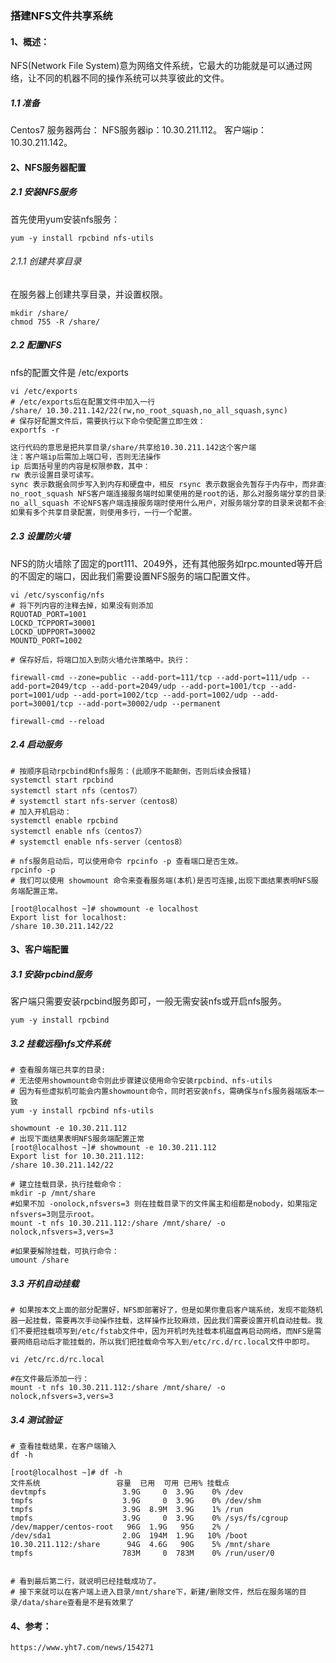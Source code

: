 ### 搭建NFS文件共享系统
#### 1、概述：
NFS(Network File System)意为网络文件系统，它最大的功能就是可以通过网络，让不同的机器不同的操作系统可以共享彼此的文件。

##### 1.1 准备
Centos7 服务器两台：
NFS服务器ip：10.30.211.112。
客户端ip：10.30.211.142。



#### 2、NFS服务器配置
##### 2.1 安装NFS服务
首先使用yum安装nfs服务：
```shell
yum -y install rpcbind nfs-utils
```
###### 2.1.1 创建共享目录
在服务器上创建共享目录，并设置权限。
```shell
mkdir /share/
chmod 755 -R /share/
```

##### 2.2 配置NFS
nfs的配置文件是 /etc/exports 

```shell
vi /etc/exports
# /etc/exports后在配置文件中加入一行
/share/ 10.30.211.142/22(rw,no_root_squash,no_all_squash,sync)
# 保存好配置文件后，需要执行以下命令使配置立即生效：
exportfs -r
```
```txt
这行代码的意思是把共享目录/share/共享给10.30.211.142这个客户端
注：客户端ip后需加上端口号，否则无法操作
ip 后面括号里的内容是权限参数，其中：
rw 表示设置目录可读写。
sync 表示数据会同步写入到内存和硬盘中，相反 rsync 表示数据会先暂存于内存中，而非直接写入到硬盘中。
no_root_squash NFS客户端连接服务端时如果使用的是root的话，那么对服务端分享的目录来说，也拥有root权限。
no_all_squash 不论NFS客户端连接服务端时使用什么用户，对服务端分享的目录来说都不会拥有匿名用户权限。
如果有多个共享目录配置，则使用多行，一行一个配置。
```

##### 2.3 设置防火墙
NFS的防火墙除了固定的port111、2049外，还有其他服务如rpc.mounted等开启的不固定的端口，因此我们需要设置NFS服务的端口配置文件。
```shell
vi /etc/sysconfig/nfs
# 将下列内容的注释去掉，如果没有则添加
RQUOTAD_PORT=1001
LOCKD_TCPPORT=30001
LOCKD_UDPPORT=30002
MOUNTD_PORT=1002

# 保存好后，将端口加入到防火墙允许策略中。执行：

firewall-cmd --zone=public --add-port=111/tcp --add-port=111/udp --add-port=2049/tcp --add-port=2049/udp --add-port=1001/tcp --add-port=1001/udp --add-port=1002/tcp --add-port=1002/udp --add-port=30001/tcp --add-port=30002/udp --permanent

firewall-cmd --reload
```

##### 2.4 启动服务

```shell
# 按顺序启动rpcbind和nfs服务：(此顺序不能颠倒，否则后续会报错)
systemctl start rpcbind
systemctl start nfs（centos7）
# systemctl start nfs-server（centos8）
# 加入开机启动：
systemctl enable rpcbind
systemctl enable nfs（centos7）
# systemctl enable nfs-server（centos8）

# nfs服务启动后，可以使用命令 rpcinfo -p 查看端口是否生效。
rpcinfo -p
# 我们可以使用 showmount 命令来查看服务端(本机)是否可连接,出现下面结果表明NFS服务端配置正常。

[root@localhost ~]# showmount -e localhost
Export list for localhost:
/share 10.30.211.142/22
```

#### 3、客户端配置
##### 3.1 安装rpcbind服务
客户端只需要安装rpcbind服务即可，一般无需安装nfs或开启nfs服务。
```shell
yum -y install rpcbind
```
##### 3.2 挂载远程nfs文件系统
```shell
# 查看服务端已共享的目录:
# 无法使用showmount命令则此步骤建议使用命令安装rpcbind、nfs-utils
# 因为有些虚拟机可能会内置showmount命令，同时若安装nfs，需确保与nfs服务器端版本一致
yum -y install rpcbind nfs-utils

showmount -e 10.30.211.112
# 出现下面结果表明NFS服务端配置正常
[root@localhost ~]# showmount -e 10.30.211.112
Export list for 10.30.211.112:
/share 10.30.211.142/22

# 建立挂载目录，执行挂载命令：
mkdir -p /mnt/share
#如果不加 -onolock,nfsvers=3 则在挂载目录下的文件属主和组都是nobody，如果指定nfsvers=3则显示root。
mount -t nfs 10.30.211.112:/share /mnt/share/ -o nolock,nfsvers=3,vers=3

#如果要解除挂载，可执行命令：
umount /share
```


##### 3.3 开机自动挂载
```shell
# 如果按本文上面的部分配置好，NFS即部署好了，但是如果你重启客户端系统，发现不能随机器一起挂载，需要再次手动操作挂载，这样操作比较麻烦，因此我们需要设置开机自动挂载。我们不要把挂载项写到/etc/fstab文件中，因为开机时先挂载本机磁盘再启动网络，而NFS是需要网络启动后才能挂载的，所以我们把挂载命令写入到/etc/rc.d/rc.local文件中即可。

vi /etc/rc.d/rc.local

#在文件最后添加一行：
mount -t nfs 10.30.211.112:/share /mnt/share/ -o nolock,nfsvers=3,vers=3
```
##### 3.4 测试验证
```shell
# 查看挂载结果，在客户端输入
df -h

[root@localhost ~]# df -h
文件系统                 容量  已用  可用 已用% 挂载点
devtmpfs                 3.9G     0  3.9G    0% /dev
tmpfs                    3.9G     0  3.9G    0% /dev/shm
tmpfs                    3.9G  8.9M  3.9G    1% /run
tmpfs                    3.9G     0  3.9G    0% /sys/fs/cgroup
/dev/mapper/centos-root   96G  1.9G   95G    2% /
/dev/sda1                2.0G  194M  1.9G   10% /boot
10.30.211.112:/share      94G  4.6G   90G    5% /mnt/share
tmpfs                    783M     0  783M    0% /run/user/0


# 看到最后第二行，就说明已经挂载成功了。
# 接下来就可以在客户端上进入目录/mnt/share下，新建/删除文件，然后在服务端的目录/data/share查看是不是有效果了
```


#### 4、参考：
```txt
https://www.yht7.com/news/154271
```

 